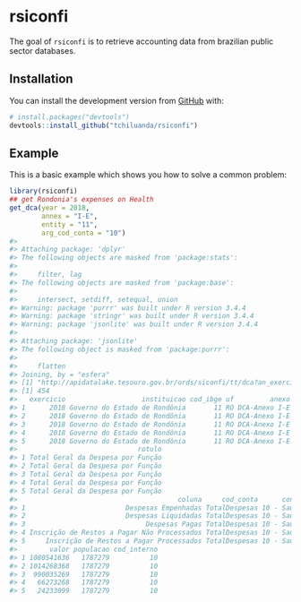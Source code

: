 <!-- README.md is generated from README.Rmd. Please edit that file -->

rsiconfi
========

<!-- badges: start -->
<!-- badges: end -->

The goal of `rsiconfi` is to retrieve accounting data from brazilian
public sector databases.

Installation
------------

You can install the development version from
[GitHub](https://github.com/) with:

``` r
# install.packages("devtools")
devtools::install_github("tchiluanda/rsiconfi")
```

Example
-------

This is a basic example which shows you how to solve a common problem:

``` r
library(rsiconfi)
## get Rondonia's expenses on Health
get_dca(year = 2018,
        annex = "I-E",
        entity = "11", 
        arg_cod_conta = "10")
#> 
#> Attaching package: 'dplyr'
#> The following objects are masked from 'package:stats':
#> 
#>     filter, lag
#> The following objects are masked from 'package:base':
#> 
#>     intersect, setdiff, setequal, union
#> Warning: package 'purrr' was built under R version 3.4.4
#> Warning: package 'stringr' was built under R version 3.4.4
#> Warning: package 'jsonlite' was built under R version 3.4.4
#> 
#> Attaching package: 'jsonlite'
#> The following object is masked from 'package:purrr':
#> 
#>     flatten
#> Joining, by = "esfera"
#> [1] "http://apidatalake.tesouro.gov.br/ords/siconfi/tt/dca?an_exercicio=2018&no_anexo=DCA-Anexo%20I-E&id_ente=11"
#> [1] 454
#>   exercicio                   instituicao cod_ibge uf         anexo
#> 1      2018 Governo do Estado de Rondônia       11 RO DCA-Anexo I-E
#> 2      2018 Governo do Estado de Rondônia       11 RO DCA-Anexo I-E
#> 3      2018 Governo do Estado de Rondônia       11 RO DCA-Anexo I-E
#> 4      2018 Governo do Estado de Rondônia       11 RO DCA-Anexo I-E
#> 5      2018 Governo do Estado de Rondônia       11 RO DCA-Anexo I-E
#>                              rotulo
#> 1 Total Geral da Despesa por Função
#> 2 Total Geral da Despesa por Função
#> 3 Total Geral da Despesa por Função
#> 4 Total Geral da Despesa por Função
#> 5 Total Geral da Despesa por Função
#>                                        coluna     cod_conta      conta
#> 1                         Despesas Empenhadas TotalDespesas 10 - Saúde
#> 2                         Despesas Liquidadas TotalDespesas 10 - Saúde
#> 3                              Despesas Pagas TotalDespesas 10 - Saúde
#> 4 Inscrição de Restos a Pagar Não Processados TotalDespesas 10 - Saúde
#> 5     Inscrição de Restos a Pagar Processados TotalDespesas 10 - Saúde
#>        valor populacao cod_interno
#> 1 1080541636   1787279          10
#> 2 1014268368   1787279          10
#> 3  990035269   1787279          10
#> 4   66273268   1787279          10
#> 5   24233099   1787279          10
```
